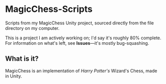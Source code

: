 # MagicChess-Scripts
Scripts from my MagicChess Unity project, sourced directly from the file directory on my computer.

This is a project I am actively working on; I'd say it's roughly 80% complete. For information on what's left, see **Issues**—it's mostly bug-squashing.

## What is it?

MagicChess is an implementation of *Harry Potter's* Wizard's Chess, made in Unity.
